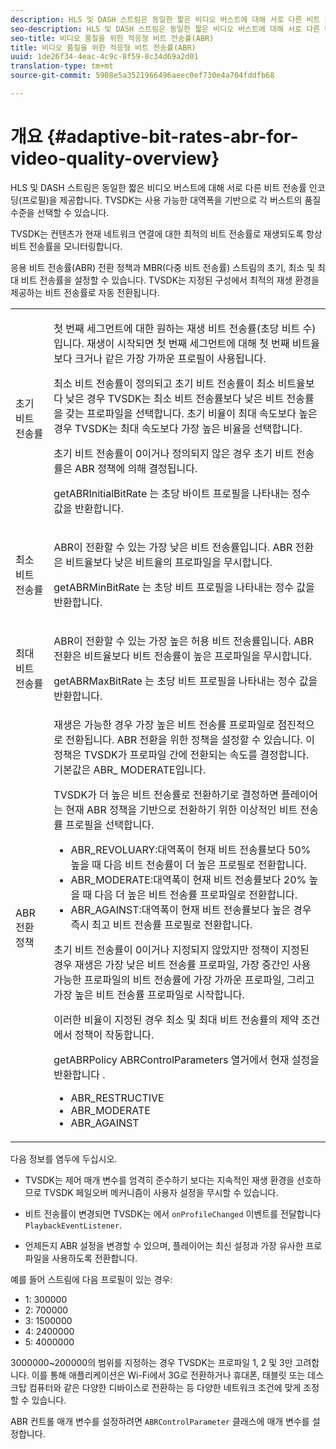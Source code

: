 ```yaml
---
description: HLS 및 DASH 스트림은 동일한 짧은 비디오 버스트에 대해 서로 다른 비트 전송률 인코딩(프로필)을 제공합니다. TVSDK는 사용 가능한 대역폭을 기반으로 각 버스트의 품질 수준을 선택할 수 있습니다.
seo-description: HLS 및 DASH 스트림은 동일한 짧은 비디오 버스트에 대해 서로 다른 비트 전송률 인코딩(프로필)을 제공합니다. TVSDK는 사용 가능한 대역폭을 기반으로 각 버스트의 품질 수준을 선택할 수 있습니다.
seo-title: 비디오 품질을 위한 적응형 비트 전송률(ABR)
title: 비디오 품질을 위한 적응형 비트 전송률(ABR)
uuid: 1de26f34-4eac-4c9c-8f59-8c34d69a2d01
translation-type: tm+mt
source-git-commit: 5908e5a3521966496aeec0ef730e4a704fddfb68

---
```



# 개요 {#adaptive-bit-rates-abr-for-video-quality-overview}

HLS 및 DASH 스트림은 동일한 짧은 비디오 버스트에 대해 서로 다른 비트 전송률 인코딩(프로필)을 제공합니다. TVSDK는 사용 가능한 대역폭을 기반으로 각 버스트의 품질 수준을 선택할 수 있습니다.

TVSDK는 컨텐츠가 현재 네트워크 연결에 대한 최적의 비트 전송률로 재생되도록 항상 비트 전송률을 모니터링합니다.

응용 비트 전송률(ABR) 전환 정책과 MBR(다중 비트 전송률) 스트림의 초기, 최소 및 최대 비트 전송률을 설정할 수 있습니다. TVSDK는 지정된 구성에서 최적의 재생 환경을 제공하는 비트 전송률로 자동 전환됩니다.

<table id="table_AF838E082235406AA359BF1C1A77F85F"> 
 <tbody> 
  <tr> 
   <td colname="col01"> 초기 비트 전송률 </td> 
   <td colname="col2"> <p>첫 번째 세그먼트에 대한 원하는 재생 비트 전송률(초당 비트 수)입니다. 재생이 시작되면 첫 번째 세그먼트에 대해 첫 번째 비트율보다 크거나 같은 가장 가까운 프로필이 사용됩니다. </p> <p> 최소 비트 전송률이 정의되고 초기 비트 전송률이 최소 비트율보다 낮은 경우 TVSDK는 최소 비트 전송률보다 낮은 비트 전송률을 갖는 프로파일을 선택합니다. 초기 비율이 최대 속도보다 높은 경우 TVSDK는 최대 속도보다 가장 높은 비율을 선택합니다. </p> <p>초기 비트 전송률이 0이거나 정의되지 않은 경우 초기 비트 전송률은 ABR 정책에 의해 결정됩니다. </p> <p><span class="codeph"> getABRInitialBitRate</span> 는 초당 바이트 프로필을 나타내는 정수 값을 반환합니다. </p> </td> 
  </tr> 
  <tr> 
   <td colname="col01"> 최소 비트 전송률 </td> 
   <td colname="col2"> <p>ABR이 전환할 수 있는 가장 낮은 비트 전송률입니다. ABR 전환은 비트율보다 낮은 비트율의 프로파일을 무시합니다. </p> <p><span class="codeph"> getABRMinBitRate</span> 는 초당 비트 프로필을 나타내는 정수 값을 반환합니다. </p> </td> 
  </tr> 
  <tr> 
   <td colname="col01"> 최대 비트 전송률 </td> 
   <td colname="col2"> <p>ABR이 전환할 수 있는 가장 높은 허용 비트 전송률입니다. ABR 전환은 비트율보다 비트 전송률이 높은 프로파일을 무시합니다. </p> <p><span class="codeph"> getABRMaxBitRate</span> 는 초당 비트 프로필을 나타내는 정수 값을 반환합니다. </p> </td> 
  </tr> 
  <tr> 
   <td colname="col01"> ABR 전환 정책 </td> 
   <td colname="col2"> 재생은 가능한 경우 가장 높은 비트 전송률 프로파일로 점진적으로 전환됩니다. ABR 전환을 위한 정책을 설정할 수 있습니다. 이 정책은 TVSDK가 프로파일 간에 전환되는 속도를 결정합니다. 기본값은 ABR_ <span class="codeph"> MODERATE입니다</span>. <p>TVSDK가 더 높은 비트 전송률로 전환하기로 결정하면 플레이어는 현재 ABR 정책을 기반으로 전환하기 위한 이상적인 비트 전송률 프로필을 선택합니다. 
     <ul id="ul_AC9C99D84A3B4A8DBD1A05CC05DEE771"> 
      <li id="li_B79C0AA2CBFB42FF98A257CEC9C400BA"><span class="codeph"> ABR_REVOLUARY</span>:대역폭이 현재 비트 전송률보다 50% 높을 때 다음 비트 전송률이 더 높은 프로필로 전환합니다. </li> 
      <li id="li_38CC3A95D8634F359D0F7C273D0108C0"><span class="codeph"> ABR_MODERATE</span>:대역폭이 현재 비트 전송률보다 20% 높을 때 다음 더 높은 비트 전송률 프로파일로 전환합니다. </li> 
      <li id="li_E845C035420D4B3FB2B179F448F8CA85"><span class="codeph"> ABR_AGAINST</span>:대역폭이 현재 비트 전송률보다 높은 경우 즉시 최고 비트 전송률 프로필로 전환합니다. </li> 
     </ul> </p> <p>초기 비트 전송률이 0이거나 지정되지 않았지만 정책이 지정된 경우 재생은 가장 낮은 비트 전송률 프로파일, 가장 중간인 사용 가능한 프로파일의 비트 전송률에 가장 가까운 프로파일, 그리고 가장 높은 비트 전송률 프로파일로 시작합니다. </p> <p>이러한 비율이 지정된 경우 최소 및 최대 비트 전송률의 제약 조건에서 정책이 작동합니다. </p> <p><span class="codeph"> getABRPolicy</span> ABRControlParameters <span class="codeph"> 열거에서 현재 설정을 반환합니다</span> . 
     <ul id="ul_bd4_5kb_cz"> 
      <li id="li_E7C118AF48994454B7B3C016913DE545"><span class="codeph"> ABR_RESTRUCTIVE</span> </li> 
      <li id="li_0A90BB42786449629CE7DD3364B385EE"><span class="codeph"> ABR_MODERATE</span> </li> 
      <li id="li_AFEB9B2862F24A369CA90596184A2883"><span class="codeph"> ABR_AGAINST</span> </li> 
     </ul> </p> </td> 
  </tr> 
 </tbody> 
</table>

다음 정보를 염두에 두십시오.

* TVSDK는 제어 매개 변수를 엄격히 준수하기 보다는 지속적인 재생 환경을 선호하므로 TVSDK 페일오버 메커니즘이 사용자 설정을 무시할 수 있습니다.
* 비트 전송률이 변경되면 TVSDK는 에서 `onProfileChanged` 이벤트를 전달합니다 `PlaybackEventListener`.

* 언제든지 ABR 설정을 변경할 수 있으며, 플레이어는 최신 설정과 가장 유사한 프로파일을 사용하도록 전환합니다.

예를 들어 스트림에 다음 프로필이 있는 경우:

* 1: 300000
* 2: 700000
* 3: 1500000
* 4: 2400000
* 5: 4000000

3000000~200000의 범위를 지정하는 경우 TVSDK는 프로파일 1, 2 및 3만 고려합니다. 이를 통해 애플리케이션은 Wi-Fi에서 3G로 전환하거나 휴대폰, 태블릿 또는 데스크탑 컴퓨터와 같은 다양한 디바이스로 전환하는 등 다양한 네트워크 조건에 맞게 조정할 수 있습니다.

ABR 컨트롤 매개 변수를 설정하려면 `ABRControlParameter` 클래스에 매개 변수를 설정합니다.
